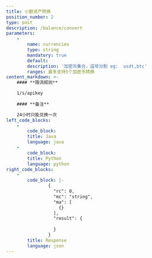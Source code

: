 ```yaml
---
title: 小额资产转换
position_number: 2
type: post
description: /balance/convert
parameters:
    -
        name: currencies
        type: string
        mandatory: true
        default:
        description: '加密币集合，逗号分割 eg:  usdt,btc'
        ranges: 最多支持5个加密币转换
content_markdown: >-
    #### **限流规则**

    1/s/apikey
  
    #### **备注**

    24小时只能兑换一次
left_code_blocks:
    -
        code_block:
        title: Java
        language: java
    -
        code_block:
        title: Python
        language: python
right_code_blocks:
    -
        code_block: |-
                {
                  "rc": 0,
                  "mc": "string",
                  "ma": [
                    {}
                  ],
                  "result": {
                              
                  }
                }
        title: Response
        language: json
---
```

